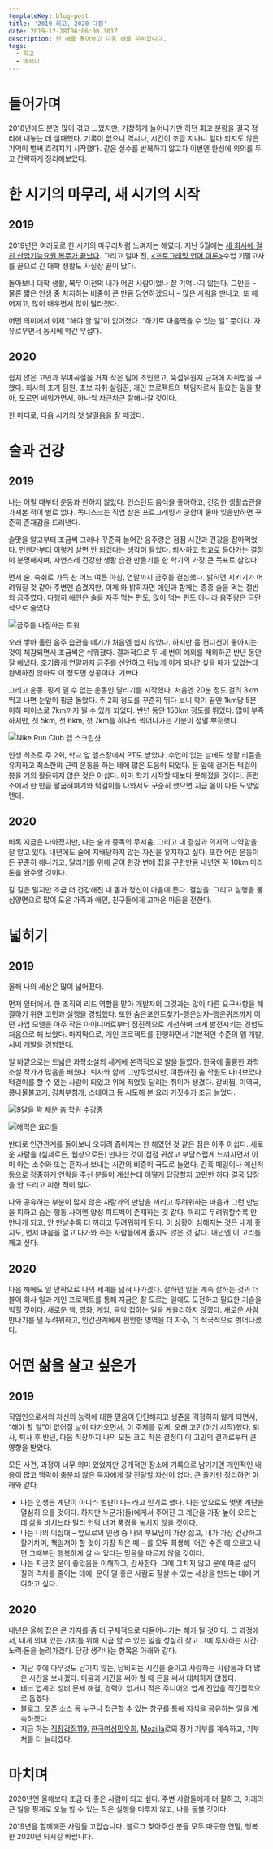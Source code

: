 ```yaml
---
templateKey: blog-post
title: '2019 회고, 2020 다짐'
date: 2019-12-28T06:06:00.301Z
description: 한 해를 돌아보고 다음 해를 준비합니다.
tags:
  - 회고
  - 에세이
---
```

# 들어가며

2018년에도 분명 많이 겪고 느꼈지만, 거창하게 늘어나기만 하던 회고 분량을 결국 정리해 내놓는 데 실패했다. 기록이 없으니 역시나, 시간이 조금 지나니 얼마 되지도 않은 기억이 벌써 흐려지기 시작했다. 같은 실수를 반복하지 않고자 이번엔 완성에 의의를 두고 간략하게 정리해보았다.

# 한 시기의 마무리, 새 시기의 시작

## 2019

2019년은 여러모로 한 시기의 마무리처럼 느껴지는 해였다. 지난 5월에는 [세 회사에 걸친 산업기능요원 복무가 끝났다](https://ahnheejong.name/articles/skilled-industrial-personnel-postmortem/). 그리고 얼마 전, [<프로그래밍 언어 이론>](https://github.com/hongseok-yang/graduatePL19)수업 기말고사를 끝으로 긴 대학 생활도 사실상 끝이 났다.

돌아보니 대학 생활, 복무 이전의 내가 어떤 사람이었나 잘 기억나지 않는다. 그만큼 – 물론 짧은 인생 중 차지하는 비중이 큰 만큼 당연하겠으나 – 많은 사람을 만나고, 또 헤어지고, 많이 배우면서 많이 달라졌다.

어떤 의미에서 이제 “해야 할 일”이 없어졌다. “하기로 마음먹을 수 있는 일” 뿐이다. 자유로우면서 동시에 약간 무섭다.

## 2020

쉽지 않은 고민과 우여곡절을 거쳐 작은 팀에 조인했고, 뚝섬유원지 근처에 자취방을 구했다. 회사의 초기 팀원, 초보 자취·살림꾼, 개인 프로젝트의 책임자로서 필요한 일을 찾아, 모르면 배워가면서, 하나씩 차근차근 잘해나갈 것이다.

한 마디로, 다음 시기의 첫 발걸음을 잘 떼겠다.

# 술과 건강

## 2019

나는 어릴 때부터 운동과 친하지 않았다. 인스턴트 음식을 좋아하고, 건강한 생활습관을 가져본 적이 별로 없다. 목디스크는 직업 삼은 프로그래밍과 궁합이 좋아 잊을만하면 꾸준히 존재감을 드러낸다. 

술맛을 알고부터 조금씩 그러나 꾸준히 늘어간 음주량은 점점 시간과 건강을 잡아먹었다. 언젠가부터 이렇게 살면 안 되겠다는 생각이 들었다. 퇴사하고 학교로 돌아가는 결정이 분명해지며, 자연스레 건강한 생활 습관 만들기를 한 학기의 가장 큰 목표로 삼았다.

먼저 술. 숙취로 가득 찬 어느 여름 아침, 연말까지 금주를 결심했다. 밝히면 지키기가 어려워질 것 같아 주변엔 숨겼지만, 이제 와 밝히자면 애인과 함께는 종종 술을 먹는 절반의 금주였다. 다행히 애인은 술을 자주 먹는 편도, 많이 먹는 편도 아니라 음주량은 극단적으로 줄었다.

![금주를 다짐하는 트윗](/assets/2019-2020-quit-drinking.png)

오래 쌓아 올린 음주 습관을 떼기가 처음엔 쉽지 않았다. 하지만 몸 컨디션이 좋아지는 것이 체감되면서 조금씩은 쉬워졌다. 결과적으로 두 세 번의 예외를 제외하곤 반년 동안 잘 해냈다. 호기롭게 연말까지 금주를 선언하고 뒤늦게 이게 되나? 싶을 때가 있었는데 완벽하진 않아도 이 정도면 성공이다. 기쁘다.

그리고 운동. 핑계 댈 수 없는 운동인 달리기를 시작했다. 처음엔 20분 정도 걸려 3km 뛰고 나면 눈앞이 핑글 돌았다. 주 2회 정도를 꾸준히 뛰다 보니 학기 끝엔 1km당 5분 이하 페이스로 7km까지 뛸 수 있게 되었다. 반년 동안 150km 정도를 뛰었다. 많이 부족하지만, 첫 5km, 첫 6km, 첫 7km를 하나씩 찍어나가는 기분이 정말 뿌듯했다.

![Nike Run Club 앱 스크린샷](/assets/2019-2020-running.jpg)

인생 최초로 주 2회, 학교 앞 헬스장에서 PT도 받았다. 수업이 없는 날에도 생활 리듬을 유지하고 최소한의 근력 운동을 하는 데에 많은 도움이 되었다. 문 앞에 걸어둔 턱걸이 봉을 거의 활용하지 않은 것은 아쉽다. 아마 학기 시작할 때보다 못해졌을 것이다. 훈련소에서 한 만큼 팔굽혀펴기와 턱걸이를 나와서도 꾸준히 했으면 지금 몸이 다른 모양일 텐데.

## 2020

비록 지금은 나아졌지만, 나는 술과 중독의 무서움, 그리고 내 결심과 의지의 나약함을 잘 알고 있다. 내년에도 술에 지배당하지 않는 자신을 유지하고 싶다. 또한 어떤 운동이든 꾸준히 해나가고, 달리기를 위해 굳이 한강 변에 집을 구한만큼 내년엔 꼭 10km 마라톤을 완주할 것이다.

갈 길은 멀지만 조금 더 건강해진 내 몸과 정신이 마음에 든다. 결심을, 그리고 실행을 물심양면으로 많이 도운 가족과 애인, 친구들에게 고마운 마음을 전한다.

# 넓히기

## 2019

올해 나의 세상은 많이 넓어졌다.

먼저 일터에서. 한 조직의 리드 역할을 맡아 개발자의 그것과는 많이 다른 요구사항을 해결하기 위한 고민과 실행을 경험했다. 또한 숨은포인트찾기–행운상자–행운퀴즈까지 어떤 사업 모델을 아주 작은 아이디어로부터 점진적으로 개선하며 크게 발전시키는 경험도 처음으로 해 보았다. 마지막으로, 개인 프로젝트를 진행하면서 기본적인 수준의 앱 개발, 서버 개발을 경험했다.

일 바깥으로는 드넓은 과학소설의 세계에 본격적으로 발을 들였다. 한국에 훌륭한 과학소설 작가가 많음을 배웠다. 퇴사와 함께 그만두었지만, 여름까진 춤 학원도 다녀보았다. 턱걸이를 할 수 있는 사람이 되었고 위에 적었듯 달리는 취미가 생겼다. 갈비찜, 미역국, 콩나물불고기, 김치부침개, 스테이크 등 시도해 본 요리 가짓수가 조금 늘었다.

![9달을 꽉 채운 춤 학원 수강증](/assets/2019-2020-dance.jpg)

![해먹은 요리들](/assets/2019-2020-cooking.jpeg)

반대로 인간관계를 돌아보니 오히려 좁아지는 한 해였던 것 같은 점은 아주 아쉽다. 새로운 사람을 (실제로든, 웹상으로든) 만나는 것이 점점 귀찮고 부담스럽게 느껴지면서 이미 아는 소수와 또는 혼자서 보내는 시간의 비중이 극도로 늘었다. 간혹 메일이나 메신저 등으로 정중하게 연락을 주신 분들이 계셨는데 어떻게 답장할지 고민만 하다 결국 답장을 안 드리고 피한 적이 많다.

나와 공유하는 부분이 많지 않은 사람과의 만남을 꺼리고 두려워하는 마음과 그런 만남을 피하고 숨는 행동 사이엔 양성 피드백이 존재하는 것 같다. 꺼리고 두려워할수록 안 만나게 되고, 안 만날수록 더 꺼리고 두려워하게 된다. 이 상황이 심해지는 것은 내게 좋지도, 먼저 마음을 열고 다가와 주는 사람들에게 옳지도 않은 것 같다. 내년엔 이 고리를 깨고 싶다.

## 2020

다음 해에도 일 안팎으로 나의 세계를 넓혀 나가겠다. 잘하던 일을 계속 잘하는 것과 더불어 회사 일과 개인 프로젝트를 통해 지금은 잘 모르는 일에도 도전하고 필요한 기술을 익힐 것이다. 새로운 책, 영화, 게임, 음악 접하는 일을 게을리하지 않겠다. 새로운 사람 만나기를 덜 두려워하고, 인간관계에서 편안한 영역을 더 자주, 더 적극적으로 벗어나겠다.

# 어떤 삶을 살고 싶은가

## 2019

직업인으로서의 자신의 능력에 대한 믿음이 단단해지고 생존을 걱정하지 않게 되면서, “해야 할 일”이 없어질 날이 다가오면서, 이 주제를 깊게, 오래 고민(하기 시작)했다. 퇴사, 퇴사 후 반년, 다음 직장까지 나의 모든 크고 작은 결정이 이 고민의 결과로부터 큰 영향을 받았다.

모든 사건, 과정이 너무 의미 있었지만 공개적인 장소에 기록으로 남기기엔 개인적인 내용이 많고 맥락이 충분치 않은 독자에게 잘 전달할 자신이 없다. 큰 줄기만 정리하면 아래와 같다.

* 나는 인생은 계단이 아니라 벌판이다– 라고 믿기로 했다. 나는 앞으로도 몇몇 계단을 열심히 오를 것이다. 하지만 누군가(들)에게서 주어진 그 계단을 가장 높이 오르는 데 삶을 바치느라 멀리 언덕 너머 풍경을 놓치지 않을 것이다.
* 나는 나의 이십대 – 앞으로의 인생 중 나의 부모님이 가장 젊고, 내가 가장 건강하고 활기차며, 책임져야 할 것이 가장 적은 때 – 를 모두 희생해 ‘어떤 수준’에 오르고 나면 그때부턴 행복하게 살 수 있다는 믿음을 따르지 않을 것이다.
* 나는 지금껏 운이 좋았음을 이해하고, 감사한다. 그에 그치지 않고 운에 따른 삶의 질의 격차를 줄이는 데에, 운이 덜 좋은 사람도 잘살 수 있는 세상을 만드는 데에 기여하고 싶다.

## 2020

내년은 올해 잡은 큰 가지를 좀 더 구체적으로 다듬어나가는 해가 될 것이다. 그 과정에서, 내게 의미 있는 가치를 위해 지금 할 수 있는 일을 성실히 찾고 그에 투자하는 시간·노력·돈을 늘려가겠다. 당장 생각나는 항목은 아래와 같다.

* 지난 후에 아무것도 남기지 않는, 낭비되는 시간을 줄이고 사랑하는 사람들과 더 많은 시간을 보내겠다. 마음과 시간을 써야 할 때 돈을 써서 대체하지 않겠다.
* 테크 업계의 성비 문제 해결, 경력이 없거나 적은 주니어의 업계 진입을 직간접적으로 돕겠다.
* 블로그, 오픈 소스 등 누구나 접근할 수 있는 창구를 통해 지식을 공유하는 일을 계속하겠다.
* 지금 하는 [직장갑질119](https://blog.naver.com/gabjil119), [한국여성민우회](https://www.womenlink.or.kr/), [Mozilla](https://www.mozilla.org/en-US/about/)로의 정기 기부를 계속하고, 기부처를 더 늘리겠다.

# 마치며

2020년엔 올해보다 조금 더 좋은 사람이 되고 싶다. 주변 사람들에게 더 잘하고, 미래의 큰 일을 핑계로 오늘 할 수 있는 작은 실행을 미루지 않고, 나를 돌볼 것이다.

2019년을 함께해준 사람들 고맙습니다. 블로그 찾아주신 분들 모두 따듯한 연말, 행복한 2020년 되시길 바랍니다.
